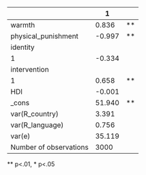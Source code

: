 |                        | 1      |    |
|------------------------|--------|----|
| warmth                 | 0.836  | ** |
| physical_punishment    | -0.997 | ** |
| identity               |        |    |
|   1                    | -0.334 |    |
| intervention           |        |    |
|   1                    | 0.658  | ** |
| HDI                    | -0.001 |    |
| _cons                  | 51.940 | ** |
| var(R_country)         | 3.391  |    |
| var(R_language)        | 0.756  |    |
| var(e)                 | 35.119 |    |
| Number of observations | 3000   |    |
** p<.01, * p<.05
